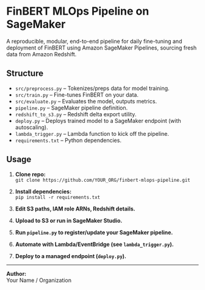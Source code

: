 # FinBERT MLOps Pipeline on SageMaker

A reproducible, modular, end-to-end pipeline for daily fine-tuning and deployment of FinBERT using Amazon SageMaker Pipelines, sourcing fresh data from Amazon Redshift.

## Structure

- `src/preprocess.py` – Tokenizes/preps data for model training.
- `src/train.py`      – Fine-tunes FinBERT on your data.
- `src/evaluate.py`   – Evaluates the model, outputs metrics.
- `pipeline.py`       – SageMaker pipeline definition.
- `redshift_to_s3.py` – Redshift delta export utility.
- `deploy.py`         – Deploys trained model to a SageMaker endpoint (with autoscaling).
- `lambda_trigger.py` – Lambda function to kick off the pipeline.
- `requirements.txt`  – Python dependencies.

## Usage

1. **Clone repo:**  
   `git clone https://github.com/YOUR_ORG/finbert-mlops-pipeline.git`

2. **Install dependencies:**  
   `pip install -r requirements.txt`

3. **Edit S3 paths, IAM role ARNs, Redshift details.**

4. **Upload to S3 or run in SageMaker Studio.**

5. **Run `pipeline.py` to register/update your SageMaker pipeline.**

6. **Automate with Lambda/EventBridge (see `lambda_trigger.py`).**

7. **Deploy to a managed endpoint (`deploy.py`).**

---

**Author:**  
Your Name / Organization
